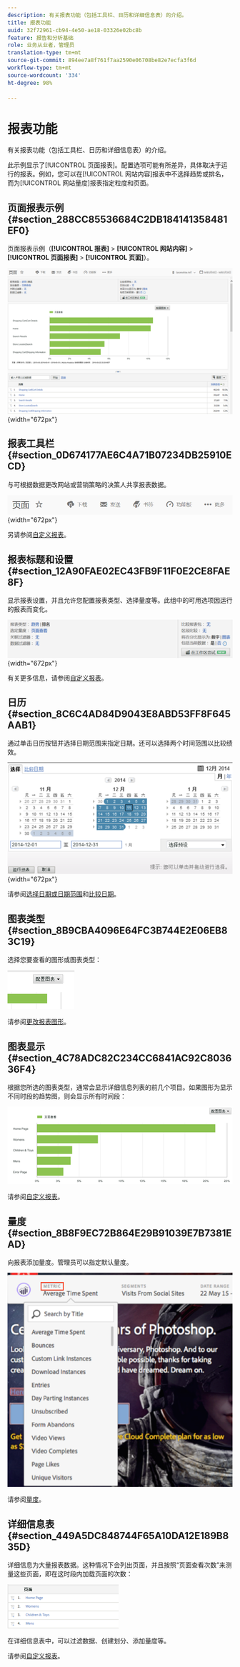 ```yaml
---
description: 有关报表功能（包括工具栏、日历和详细信息表）的介绍。
title: 报表功能
uuid: 32f72961-cb94-4e50-ae18-03326e02bc8b
feature: 报告和分析基础
role: 业务从业者，管理员
translation-type: tm+mt
source-git-commit: 894ee7a8f761f7aa2590e06708be82e7ecfa3f6d
workflow-type: tm+mt
source-wordcount: '334'
ht-degree: 98%

---
```



# 报表功能

有关报表功能（包括工具栏、日历和详细信息表）的介绍。

此示例显示了[!UICONTROL 页面报表]。配置选项可能有所差异，具体取决于运行的报表。例如，您可以在[!UICONTROL 网站内容]报表中不选择趋势或排名，而为[!UICONTROL 网站量度]报表指定粒度和页面。

## 页面报表示例 {#section_288CC85536684C2DB184141358481EF0}

页面报表示例（**[!UICONTROL 报表]** > **[!UICONTROL 网站内容]** > **[!UICONTROL 页面报表]** > **[!UICONTROL 页面]**）。

![](assets/pages_report.png){width=&quot;672px&quot;}

## 报表工具栏 {#section_0D674177AE6C4A71B07234DB25910ECD}

与可根据数据更改网站或营销策略的决策人共享报表数据。

![](assets/toolbar.png){width=&quot;672px&quot;}

另请参阅[自定义报表](/help/analyze/reports-analytics/reports-customize/customizing-reports-overview.md)。

## 报表标题和设置 {#section_12A90FAE02EC43FB9F11F0E2CE8FAE8F}

显示报表设置，并且允许您配置报表类型、选择量度等。此组中的可用选项因运行的报表而变化。

![](assets/settings_header.png){width=&quot;672px&quot;}

有关更多信息，请参阅[自定义报表](/help/analyze/reports-analytics/reports-customize/customizing-reports-overview.md)。

## 日历 {#section_8C6C4AD84D9043E8ABD53FF8F645AAB1}

通过单击日历按钮并选择日期范围来指定日期。还可以选择两个时间范围以比较绩效。

![](assets/calendar_large.png){width=&quot;672px&quot;}

请参阅[选择日期或日期范围](/help/analyze/reports-analytics/reports-customize/customizing-reports-overview.md)和[比较日期](/help/analyze/reports-analytics/reports-customize/customizing-reports-overview.md)。

## 图表类型 {#section_8B9CBA4096E64FC3B744E2E06EB83C19}

选择您要查看的图形或图表类型：

![](assets/graph_type.png)

请参阅[更改报表图形](/help/analyze/reports-analytics/reports-customize/t-reports-graphs.md)。

## 图表显示 {#section_4C78ADC82C234CC6841AC92C803636F4}

根据您所选的图表类型，通常会显示详细信息列表的前几个项目。如果图形为显示不同时段的趋势图，则会显示所有时间段：

![](assets/graph.png)

请参阅[自定义报表](/help/analyze/reports-analytics/reports-customize/customizing-reports-overview.md)。

## 量度 {#section_8B8F9EC72B864E29B91039E7B7381EAD}

向报表添加量度。管理员可以指定默认量度。

![](assets/metrics.png)

请参阅[量度](/help/analyze/reports-analytics/metrics.md)。

## 详细信息表 {#section_449A5DC848744F65A10DA12E189B835D}

详细信息为大量报表数据。这种情况下会列出页面，并且按照“页面查看次数”来测量这些页面，即在这时段内加载页面的次数：

![](assets/detail.png)

在详细信息表中，可以过滤数据、创建划分、添加量度等。

请参阅[自定义报表](/help/analyze/reports-analytics/reports-customize/customizing-reports-overview.md)。
